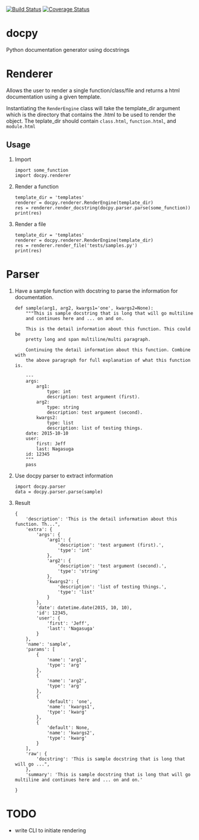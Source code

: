 [![Build Status](https://travis-ci.org/nagasuga/docpy.png?branch=master)](https://travis-ci.org/nagasuga/docpy)
[![Coverage Status](https://coveralls.io/repos/nagasuga/docpy/badge.png?branch=master&service=github)](https://coveralls.io/github/nagasuga/docpy?branch=master)


# docpy

Python documentation generator using docstrings


# Renderer

Allows the user to render a single function/class/file and returns a html documentation using a given template.

Instantiating the `RenderEngine` class will take the template_dir argument which is the directory that contains the <type>.html to be used to render the object.
The teplate_dir should contain `class.html`, `function.html`, and `module.html`

## Usage

1. Import

    ```
    import some_function
    import docpy.renderer
    ```

2. Render a function


    ```
    template_dir = 'templates'
    renderer = docpy.renderer.RenderEngine(template_dir)
    res = renderer.render_docstring(docpy.parser.parse(some_function))
    print(res)
    ```

2. Render a file


    ```
    template_dir = 'templates'
    renderer = docpy.renderer.RenderEngine(template_dir)
    res = renderer.render_file('tests/samples.py')
    print(res)
    ```


# Parser

1. Have a sample function with docstring to parse the information for documentation.

    ```
    def sample(arg1, arg2, kwargs1='one', kwargs2=None):
        """This is sample docstring that is long that will go multiline
        and continues here and ... on and on.

        This is the detail information about this function. This could be
        pretty long and span multiline/multi paragraph.

        Continuing the detail information about this function. Combine with
        the above paragraph for full explanation of what this function is.

        ---
        args:
            arg1:
                type: int
                description: test argument (first).
            arg2:
                type: string
                description: test argument (second).
            kwargs2:
                type: list
                description: list of testing things.
        date: 2015-10-10
        user:
            first: Jeff
            last: Nagasuga
        id: 12345
        """
        pass
    ```

2. Use docpy parser to extract information

    ```
    import docpy.parser
    data = docpy.parser.parse(sample)
    ```

3. Result

    ```
    {
        'description': 'This is the detail information about this function. Th...",
        'extra': {
            'args': {
                'arg1': {
                    'description': 'test argument (first).',
                    'type': 'int'
                },
                'arg2': {
                    'description': 'test argument (second).',
                    'type': 'string'
                },
                'kwargs2': {
                    'description': 'list of testing things.',
                    'type': 'list'
                }
            },
            'date': datetime.date(2015, 10, 10),
            'id': 12345,
            'user': {
                'first': 'Jeff',
                'last': 'Nagasuga'
            }
        },
        'name': 'sample',
        'params': [
            {
                'name': 'arg1',
                'type': 'arg'
            },
            {
                'name': 'arg2',
                'type': 'arg'
            },
            {
                'default': 'one',
                'name': 'kwargs1',
                'type': 'kwarg'
            },
            {
                'default': None,
                'name': 'kwargs2',
                'type': 'kwarg'
            }
        ],
        'raw': {
            'docstring': 'This is sample docstring that is long that will go ...",
        },
        'summary': 'This is sample docstring that is long that will go multiline and continues here and ... on and on.'

    }
    ```


# TODO

* write CLI to initiate rendering
